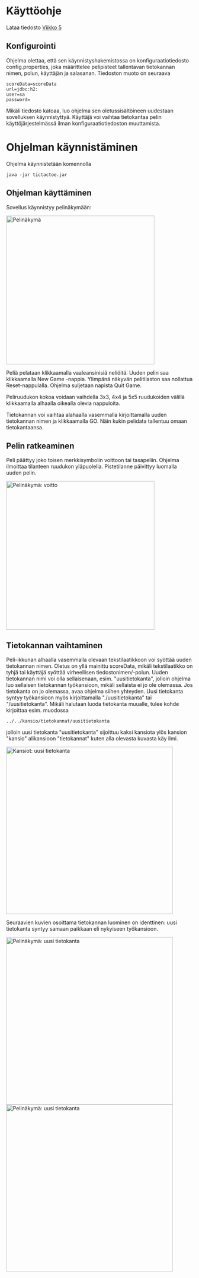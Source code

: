 # Käyttöohje

Lataa tiedosto [Viikko 5](https://github.com/gitjms/ot-harjoitustyo/releases)

## Konfigurointi

Ohjelma olettaa, että sen käynnistyshakemistossa on konfiguraatiotiedosto config.properties, joka määrittelee pelipisteet tallentavan tietokannan nimen, polun, käyttäjän ja salasanan. Tiedoston muoto on seuraava

```
scoreData=scoreData
url=jdbc:h2:
user=sa
password=
```

Mikäli tiedosto katoaa, luo ohjelma sen oletussisältöineen uudestaan sovelluksen käynnistyttyä. Käyttäjä voi vaihtaa tietokantaa pelin käyttöjärjestelmässä ilman konfiguraatiotiedoston muuttamista.

# Ohjelman käynnistäminen

Ohjelma käynnistetään komennolla

```
java -jar tictactoe.jar
```

## Ohjelman käyttäminen

Sovellus käynnistyy pelinäkymään:

<img src="https://user-images.githubusercontent.com/46410240/78933604-3d557700-7ab2-11ea-93c9-b1807f589581.png" alt="Pelinäkymä" width="400" >

Peliä pelataan klikkaamalla vaaleansinisiä neliöitä. Uuden pelin saa klikkaamalla New Game -nappia. Ylimpänä näkyvän pelitilaston saa nollattua Reset-nappulalla. Ohjelma suljetaan napista Quit Game.

Peliruudukon kokoa voidaan vaihdella 3x3, 4x4 ja 5x5 ruudukoiden välillä klikkaamalla alhaalla oikealla olevia nappuloita.

Tietokannan voi vaihtaa alahaalla vasemmalla kirjoittamalla uuden tietokannan nimen ja klikkaamalla GO. Näin kukin pelidata tallentuu omaan tietokantaansa.

## Pelin ratkeaminen

Peli päättyy joko toisen merkkisymbolin voittoon tai tasapeliin. Ohjelma ilmoittaa tilanteen ruudukon yläpuolella. Pistetilanne päivittyy luomalla uuden pelin.

<img src="https://user-images.githubusercontent.com/46410240/78933848-99200000-7ab2-11ea-9309-cb993cccc895.png" alt="Pelinäkymä: voitto" width="400" >

## Tietokannan vaihtaminen

Peli-ikkunan alhaalla vasemmalla olevaan tekstilaatikkoon voi syöttää uuden tietokannan nimen. Oletus on yllä mainittu scoreData, mikäli tekstilaatikko on tyhjä tai käyttäjä syöttää virheellisen tiedostonimen/-polun.
Uuden tietokannan nimi voi olla sellaisenaan, esim. "uusitietokanta", jolloin ohjelma luo sellaisen tietokannan työkansioon, mikäli sellaista ei jo ole olemassa. Jos tietokanta on jo olemassa, avaa ohjelma siihen yhteyden.
Uusi tietokanta syntyy työkansioon myös kirjoittamalla "./uusitietokanta" tai "/uusitietokanta". Mikäli halutaan luoda tietokanta muualle, tulee kohde kirjoittaa esim. muodossa

```
../../kansio/tietokannat/uusitietokanta
```
jolloin uusi tietokanta "uusitietokanta" sijoittuu kaksi kansiota ylös kansion "kansio" alikansioon "tietokannat" kuten alla olevasta kuvasta käy ilmi.

<img src="https://user-images.githubusercontent.com/46410240/78976584-200ac200-7b1f-11ea-9c0f-7811514d8176.png" alt="Kansiot: uusi tietokanta" width="450" >

Seuraavien kuvien osoittama tietokannan luominen on identtinen: uusi tietokanta syntyy samaan paikkaan eli nykyiseen työkansioon.

<img src="https://user-images.githubusercontent.com/46410240/78976933-e2f2ff80-7b1f-11ea-9d1a-9a792ded2b56.png" alt="Pelinäkymä: uusi tietokanta" width="450" >

<img src="https://user-images.githubusercontent.com/46410240/78976938-e4bcc300-7b1f-11ea-8a6e-434bf396ef52.png" alt="Pelinäkymä: uusi tietokanta" width="450" >

